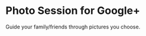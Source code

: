 Photo Session for Google+
=======================

Guide your family/friends through pictures you choose.